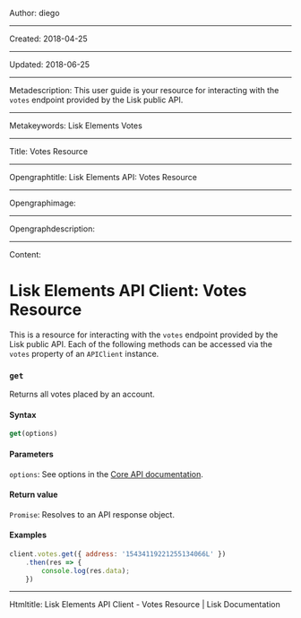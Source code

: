 Author: diego

----

Created: 2018-04-25

----

Updated: 2018-06-25

----

Metadescription: This user guide is your resource for interacting with the `votes` endpoint provided by the Lisk public API.

----

Metakeywords: Lisk Elements Votes

----

Title: Votes Resource

----

Opengraphtitle: Lisk Elements API: Votes Resource

----

Opengraphimage: 

----

Opengraphdescription: 

----

Content: 

# Lisk Elements API Client: Votes Resource

This is a resource for interacting with the `votes` endpoint provided by the Lisk public API. Each of the following methods can be accessed via the `votes` property of an `APIClient` instance.

### `get`

Returns all votes placed by an account.

#### Syntax

```js
get(options)
```

#### Parameters

`options`: See options in the [Core API documentation](/documentation/lisk-core/user-guide/api/1-0).

#### Return value

`Promise`: Resolves to an API response object.

#### Examples

```js
client.votes.get({ address: '15434119221255134066L' })
    .then(res => {
        console.log(res.data);
    })
```

----

Htmltitle: Lisk Elements API Client - Votes Resource | Lisk Documentation